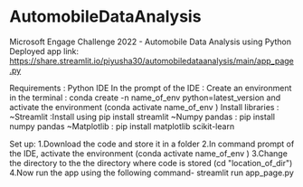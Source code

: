 # AutomobileDataAnalysis
Microsoft Engage Challenge 2022 - Automobile Data Analysis using Python
Deployed app link:
https://share.streamlit.io/piyusha30/automobiledataanalysis/main/app_page.py


Requirements : Python IDE
               In the prompt of the IDE :
               Create an environment in the terminal : conda create -n name_of_env python=latest_version and activate the environment (conda activate name_of_env )
               Install libraries : 
               ~Streamlit :Install using pip install streamlit
               ~Numpy pandas : pip install numpy pandas
               ~Matplotlib : pip install matplotlib scikit-learn
               
               
               
               
Set up:
1.Download the code and store it in a folder
2.In command prompt of the IDE, activate the environment (conda activate name_of_env )
3.Change the directory to the the directory where code is stored (cd "location_of_dir")
4.Now run the app using the following command- streamlit run app_page.py

